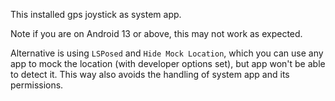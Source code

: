 This installed gps joystick as system app. 

Note if you are on Android 13 or above, this may not work as expected.

Alternative is using `LSPosed` and `Hide Mock Location`, which you can use any app to mock the location (with developer options set), but app won't be able to detect it. This way also avoids the handling of system app and its permissions.
